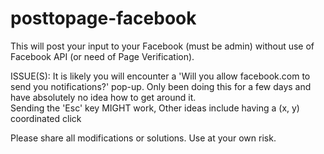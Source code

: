 # posttopage-facebook
This will post your input to your Facebook (must be admin) without use of Facebook API (or need of Page Verification). 

ISSUE(S):
  It is likely you will encounter a 'Will you allow facebook.com to send you notifications?' pop-up. 
    Only been doing this for a few days and have absolutely no idea how to get around it.  
      Sending the 'Esc' key MIGHT work, 
      Other ideas include having a (x, y) coordinated click 


Please share all modifications or solutions. Use at your own risk.
